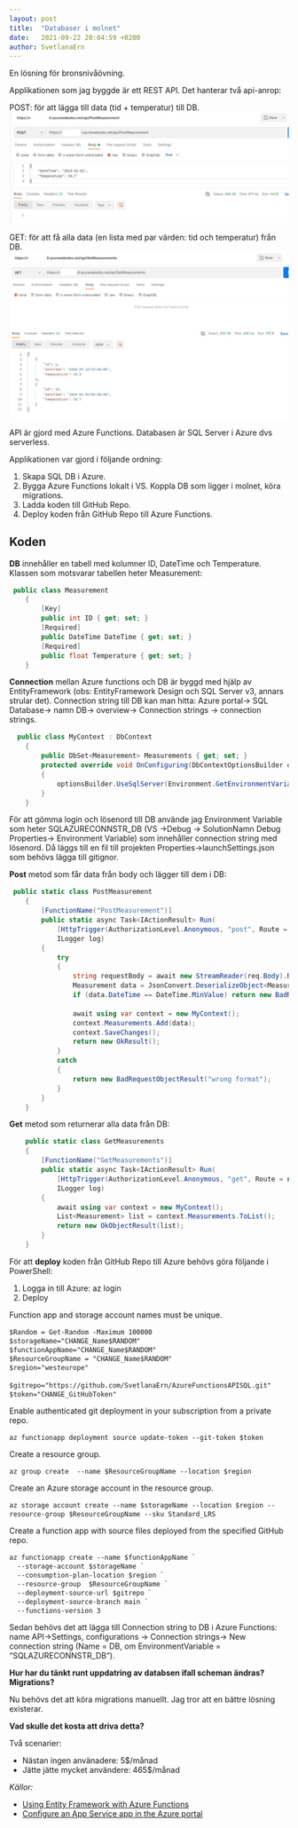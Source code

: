 ```yaml
---
layout: post
title:  "Databaser i molnet"
date:   2021-09-22 20:04:59 +0200
author: SvetlanaErn
---
```

En lösning för bronsnivåövning.


Applikationen som jag byggde är ett REST API. Det hanterar två api-anrop:


POST: för att lägga till data (tid + temperatur) till DB.
<img src="/post.jpg"/>


GET:  för att få alla data (en lista med par värden: tid och temperatur) från DB.
<img src="/get.jpg"/>


API är gjord med Azure Functions. Databasen är SQL Server i Azure dvs serverless.  


Applikationen var gjord i följande ordning:
1. Skapa SQL DB i Azure.
2. Bygga Azure Functions lokalt i VS. Koppla DB som ligger i molnet, köra migrations.
3. Ladda koden till GitHub Repo.
4. Deploy koden från GitHub Repo till Azure Functions.

## Koden

**DB** innehåller en tabell med kolumner ID, DateTime och Temperature. Klassen som motsvarar tabellen heter Measurement:
```csharp
 public class Measurement
    {
        [Key]
        public int ID { get; set; }
        [Required]
        public DateTime DateTime { get; set; }
        [Required]
        public float Temperature { get; set; }
    }
```


**Connection** mellan Azure functions och DB är byggd med hjälp av EntityFramework (obs: EntityFramework Design och SQL Server v3, annars strular det). Connection string till DB kan man hitta: Azure portal-> SQL Database-> namn DB-> overview-> Connection strings -> connection strings.
```csharp
  public class MyContext : DbContext
    {
        public DbSet<Measurement> Measurements { get; set; }
        protected override void OnConfiguring(DbContextOptionsBuilder optionsBuilder)
        {
            optionsBuilder.UseSqlServer(Environment.GetEnvironmentVariable("SQLAZURECONNSTR_DB"));
        }
    }
```
För att gömma login och lösenord till DB använde jag Environment Variable som heter SQLAZURECONNSTR_DB (VS ->Debug -> SolutionNamn Debug Properties-> Environment Variable) som innehåller connection string med lösenord. Då läggs till en fil till projekten Properties->launchSettings.json som behövs lägga till gitignor.


**Post** metod som får data från body och lägger till dem i DB:
```csharp
 public static class PostMeasurement
    {
        [FunctionName("PostMeasurement")]
        public static async Task<IActionResult> Run(
            [HttpTrigger(AuthorizationLevel.Anonymous, "post", Route = null)] HttpRequest req,
            ILogger log)
        {
            try
            {
                string requestBody = await new StreamReader(req.Body).ReadToEndAsync();
                Measurement data = JsonConvert.DeserializeObject<Measurement>(requestBody);
                if (data.DateTime == DateTime.MinValue) return new BadRequestObjectResult("date missing");

                await using var context = new MyContext();
                context.Measurements.Add(data);
                context.SaveChanges();
                return new OkResult();
            }
            catch
            {
                return new BadRequestObjectResult("wrong format");
            }
        }
    }
```


**Get** metod som returnerar alla data från DB:
```csharp
    public static class GetMeasurements
    {
        [FunctionName("GetMeasurements")]
        public static async Task<IActionResult> Run(
            [HttpTrigger(AuthorizationLevel.Anonymous, "get", Route = null)] HttpRequest req,
            ILogger log)
        {
            await using var context = new MyContext();
            List<Measurement> list = context.Measurements.ToList();
            return new OkObjectResult(list);
        }
    }
```


För att **deploy** koden från GitHub Repo till Azure behövs göra följande i PowerShell:
1. Logga in till Azure: az login
2. Deploy


Function app and storage account names must be unique.
```console
$Random = Get-Random -Maximum 100000
$storageName="CHANGE_Name$RANDOM"
$functionAppName="CHANGE_Name$RANDOM"
$ResourceGroupName = "CHANGE_Name$RANDOM" 
$region="westeurope"

$gitrepo="https://github.com/SvetlanaErn/AzureFunctionsAPISQL.git"
$token="CHANGE_GitHubToken"
```
Enable authenticated git deployment in your subscription from a private repo.
```console
az functionapp deployment source update-token --git-token $token
```
Create a resource group.
```console
az group create  --name $ResourceGroupName --location $region
```
Create an Azure storage account in the resource group.
```console
az storage account create --name $storageName --location $region --resource-group $ResourceGroupName --sku Standard_LRS
```
Create a function app with source files deployed from the specified GitHub repo.
```console
az functionapp create --name $functionAppName `
  --storage-account $storageName `
  --consumption-plan-location $region `
  --resource-group  $ResourceGroupName `
  --deployment-source-url $gitrepo `
  --deployment-source-branch main `
  --functions-version 3
```


Sedan behövs det att lägga till Connection string to DB i Azure Functions: name API->Settings, configurations -> Connection strings-> New connection string (Name = DB, om EnvironmentVariable = “SQLAZURECONNSTR_DB”).


**Hur har du tänkt runt uppdatring av databsen ifall scheman ändras? Migrations?**


Nu behövs det att köra migrations manuellt. Jag tror att en bättre lösning existerar.


**Vad skulle det kosta att driva detta?**


Två scenarier:
* Nästan ingen använadere: 5$/månad
* Jätte jätte mycket användere: 465$/månad


*Källor:*


* [Using Entity Framework with Azure Functions](https://dev.to/azure/using-entity-framework-with-azure-functions-50aa)
* [Configure an App Service app in the Azure portal](https://docs.microsoft.com/en-us/azure/app-service/configure-common)




